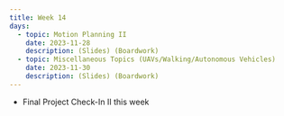 ```yaml
---
title: Week 14
days:
  - topic: Motion Planning II
    date: 2023-11-28
    description: (Slides) (Boardwork)
  - topic: Miscellaneous Topics (UAVs/Walking/Autonomous Vehicles)
    date: 2023-11-30
    description: (Slides) (Boardwork)
---
```


- Final Project Check-In II this week

<a id="Week15"></a>



